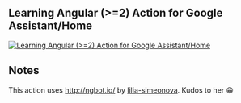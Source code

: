 ## Learning Angular (>=2) Action for Google Assistant/Home


[![Learning Angular (>=2) Action for Google Assistant/Home](http://img.youtube.com/vi/pSR1-tVP5H8/0.jpg)](http://www.youtube.com/watch?v=pSR1-tVP5H8 "Learning Angular (>=2) Action for Google Assistant/Home")

## Notes

This action uses http://ngbot.io/ by [lilia-simeonova](https://github.com/lilia-simeonova). Kudos to her 😁
